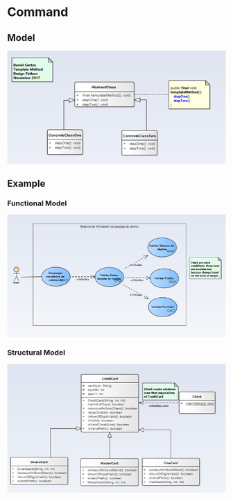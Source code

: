 # Command

## Model
![Model](template.png)

## Example

### Functional Model
  ![functional](exercise/functional.png)

### Structural Model
  ![structural](exercise/structural.png)
